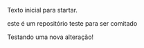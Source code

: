 Texto inicial para startar.

este é um repositório teste para ser comitado

Testando uma nova alteração!